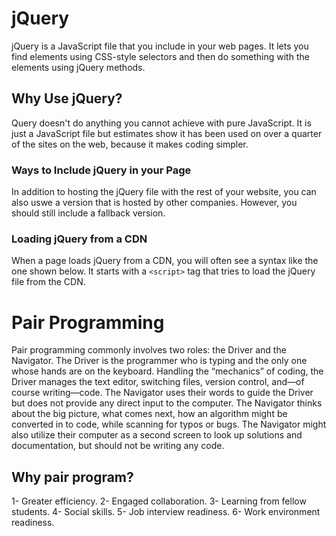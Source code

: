 # jQuery
jQuery is a JavaScript file that you include in your web pages.
It lets you find elements using CSS-style selectors and then do something with the elements using jQuery methods.

## Why Use jQuery? 
Query doesn't do anything you cannot achieve with pure JavaScript. It is just a JavaScript file but estimates show it has been used on over a quarter of the sites on the web, because it makes coding simpler.

### Ways to Include jQuery in your Page
In addition to hosting the jQuery file with the rest of your website, you can also uswe a version that is hosted by other companies. However, you should still include a fallback version.

### Loading jQuery from a CDN
When a page loads jQuery from a CDN, you will often see a syntax like the one shown below. It starts with a `<script>` tag that tries to load the jQuery file from the CDN.


# Pair Programming
Pair programming commonly involves two roles: the Driver and the Navigator. The Driver is the programmer who is typing and the only one whose hands are on the keyboard. Handling the “mechanics” of coding, the Driver manages the text editor, switching files, version control, and—of course writing—code. The Navigator uses their words to guide the Driver but does not provide any direct input to the computer. The Navigator thinks about the big picture, what comes next, how an algorithm might be converted in to code, while scanning for typos or bugs. The Navigator might also utilize their computer as a second screen to look up solutions and documentation, but should not be writing any code.

## Why pair program?
1- Greater efficiency.
2- Engaged collaboration.
3- Learning from fellow students.
4- Social skills.
5- Job interview readiness.
6- Work environment readiness.